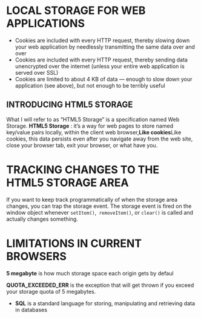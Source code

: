 # LOCAL STORAGE FOR WEB APPLICATIONS

* Cookies are included with every HTTP request, thereby slowing down your web application by needlessly transmitting the same data over and over
* Cookies are included with every HTTP request, thereby sending data unencrypted over the internet (unless your entire web application is served over SSL)
* Cookies are limited to about 4 KB of data — enough to slow down your application (see above), but not enough to be terribly useful

## INTRODUCING HTML5 STORAGE
What I will refer to as “HTML5 Storage” is a specification named Web Storage.
 **HTML5 Storage** : it’s a way for web pages to store named key/value pairs locally, within the client web browser,**Like cookies**Like cookies, this data persists even after you navigate away from the web site, close your browser tab, exit your browser, or what have you.

# TRACKING CHANGES TO THE HTML5 STORAGE AREA

 If you want to keep track programmatically of when the storage area changes, you can trap the storage event. The storage event is fired on the window object whenever ``setItem()``,`` removeItem()``, or ``clear()`` is called and actually changes something.

 # LIMITATIONS IN CURRENT BROWSERS

**5 megabyte** is how much storage space each origin gets by defaul

**QUOTA_EXCEEDED_ERR** is the exception that will get thrown if you exceed your storage quota of 5 megabytes.

* **SQL** is a standard language for storing, manipulating and retrieving data in databases

